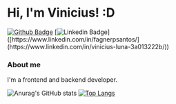 
# Hi, I'm Vinicius! :D

[![Github Badge](https://img.shields.io/badge/-Github-000?style=flat-square&logo=Github&logoColor=white&link=https://github.com/VniciNN)](https://github.com/VniciNN)
[![Linkedin Badge](https://img.shields.io/badge/-LinkedIn-blue?style=flat-square&logo=Linkedin&logoColor=white&link=[https://www.linkedin.com/in/fagnerpsantos/](https://www.linkedin.com/in/vinicius-luna-3a013222b/))]([https://www.linkedin.com/in/fagnerpsantos/](https://www.linkedin.com/in/vinicius-luna-3a013222b/))

### About me
I'm a frontend and backend developer.

![Anurag's GitHub stats](https://github-readme-stats.vercel.app/api?{VniciNN}=anuraghazra&show_icons=true&theme=transparent)
[![Top Langs](https://github-readme-stats.vercel.app/api/top-langs/?VniciNN=anuraghazra&layout=donut-vertical)](https://github.com/anuraghazra/github-readme-stats)

